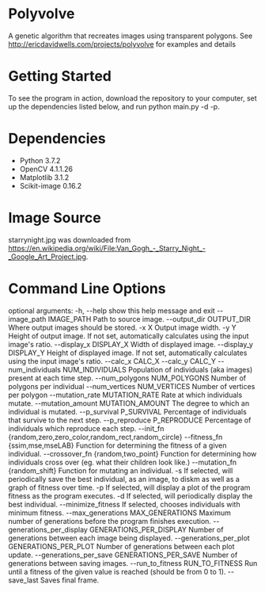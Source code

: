 # Polyvolve
A genetic algorithm that recreates images using transparent polygons.  See http://ericdavidwells.com/projects/polyvolve for examples and details

# Getting Started
To see the program in action, download the repository to your computer, set up the dependencies listed below, and run python main.py -d -p.

# Dependencies
* Python 3.7.2
* OpenCV 4.1.1.26
* Matplotlib 3.1.2
* Scikit-image 0.16.2

# Image Source
starrynight.jpg was downloaded from https://en.wikipedia.org/wiki/File:Van_Gogh_-_Starry_Night_-_Google_Art_Project.jpg.

# Command Line Options

optional arguments: 
  -h, --help            show this help message and exit
  --image_path IMAGE_PATH
                        Path to source image.
  --output_dir OUTPUT_DIR
                        Where output images should be stored.
  -x X                  Output image width.
  -y Y                  Height of output image. If not set, automatically
                        calculates using the input image's ratio.
  --display_x DISPLAY_X
                        Width of displayed image.
  --display_y DISPLAY_Y
                        Height of displayed image. If not set, automatically
                        calculates using the input image's ratio.
  --calc_x CALC_X
  --calc_y CALC_Y
  --num_individuals NUM_INDIVIDUALS
                        Population of individuals (aka images) present at each
                        time step.
  --num_polygons NUM_POLYGONS
                        Number of polygons per individual
  --num_vertices NUM_VERTICES
                        Number of vertices per polygon
  --mutation_rate MUTATION_RATE
                        Rate at which individuals mutate.
  --mutation_amount MUTATION_AMOUNT
                        The degree to which an individual is mutated.
  --p_survival P_SURVIVAL
                        Percentage of individuals that survive to the next
                        step.
  --p_reproduce P_REPRODUCE
                        Percentage of individuals which reproduce each step.
  --init_fn {random,zero,zero_color,random_rect,random_circle}
  --fitness_fn {ssim,mse,mseLAB}
                        Function for determining the fitness of a given
                        individual.
  --crossover_fn {random,two_point}
                        Function for determining how individuals cross over
                        (eg. what their children look like.)
  --mutation_fn {random_shift}
                        Function for mutating an individual.
  -s                    If selected, will periodically save the best
                        individual, as an image, to diskm as well as a graph
                        of fitness over time.
  -p                    If selected, will display a plot of the program
                        fitness as the program executes.
  -d                    If selected, will periodically display the best
                        individual.
  --minimize_fitness    If selected, chooses individuals with minimum fitness.
  --max_generations MAX_GENERATIONS
                        Maximum number of generations before the program
                        finishes execution.
  --generations_per_display GENERATIONS_PER_DISPLAY
                        Number of generations between each image being
                        displayed.
  --generations_per_plot GENERATIONS_PER_PLOT
                        Number of generations between each plot update.
  --generations_per_save GENERATIONS_PER_SAVE
                        Number of generations between saving images.
  --run_to_fitness RUN_TO_FITNESS
                        Run until a fitness of the given value is reached
                        (should be from 0 to 1).
  --save_last           Saves final frame.